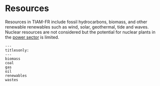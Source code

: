# Resources

Resources in TIAM-FR include fossil hydrocarbons, biomass, and other renewable renewables such as wind, solar, geothermal, tide and waves. Nuclear resources are not considered but the potential for nuclear plants in the [power sector](../energy-sectors/supply/power-sector.md) is limited.

```{toctree}
---
titlesonly:
---
biomass
coal
gas
oil
renewables
wastes
```
